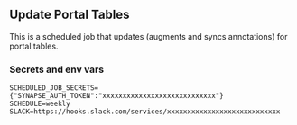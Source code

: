 ## Update Portal Tables

This is a scheduled job that updates (augments and syncs annotations) for portal tables.

### Secrets and env vars

```
SCHEDULED_JOB_SECRETS={"SYNAPSE_AUTH_TOKEN":"xxxxxxxxxxxxxxxxxxxxxxxxxxxx"}
SCHEDULE=weekly
SLACK=https://hooks.slack.com/services/xxxxxxxxxxxxxxxxxxxxxxxxxxxx
```

